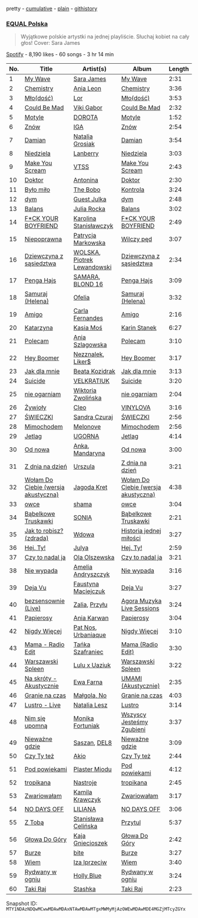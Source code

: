 pretty - [cumulative](/playlists/cumulative/37i9dQZF1DWWsiJMaq2jt5.md) - [plain](/playlists/plain/37i9dQZF1DWWsiJMaq2jt5) - [githistory](https://github.githistory.xyz/mackorone/spotify-playlist-archive/blob/main/playlists/plain/37i9dQZF1DWWsiJMaq2jt5)

### [EQUAL Polska](https://open.spotify.com/playlist/37i9dQZF1DWWsiJMaq2jt5)

> Wyjątkowe polskie artystki na jednej playliście\. Słuchaj kobiet na cały głos! Cover: Sara James

[Spotify](https://open.spotify.com/user/spotify) - 8,190 likes - 60 songs - 3 hr 14 min

| No. | Title | Artist(s) | Album | Length |
|---|---|---|---|---|
| 1 | [My Wave](https://open.spotify.com/track/12spArvPaLxK6deo7ikvnZ) | [Sara James](https://open.spotify.com/artist/6flsK6BZEkCqoz4t3M4oeV) | [My Wave](https://open.spotify.com/album/4qbZPeJPVHASszWzkoS8hf) | 2:31 |
| 2 | [Chemistry](https://open.spotify.com/track/7yw4MSh68mhXs1bIlWkE2G) | [Ania Leon](https://open.spotify.com/artist/43QBxtuscxneLyKYYEFfEu) | [Chemistry](https://open.spotify.com/album/6LcvpXRe8CBUuQW1oBPJsX) | 3:36 |
| 3 | [Mło\(dość\)](https://open.spotify.com/track/1GvBueqzDpAw12OUpfcOEa) | [Lor](https://open.spotify.com/artist/0TwM0vzeyhAMTegVdIq8rx) | [Mło\(dość\)](https://open.spotify.com/album/0ARAIKGGUVneT8hiHBsypW) | 3:53 |
| 4 | [Could Be Mad](https://open.spotify.com/track/4HJI98era6Qkz13NGpn2DX) | [Viki Gabor](https://open.spotify.com/artist/3yCRvilOBzRkyxOsOi4tsR) | [Could Be Mad](https://open.spotify.com/album/6LVbjvVzat04gL9DSpVUDl) | 2:32 |
| 5 | [Motyle](https://open.spotify.com/track/6vqA2J8xAQgB2JP9BtTy0i) | [DOROTA](https://open.spotify.com/artist/2fEs4vr7qFxwyrzmTrXxYE) | [Motyle](https://open.spotify.com/album/3ipl9zrHPAhZjUYh3SIMJG) | 1:52 |
| 6 | [Znów](https://open.spotify.com/track/6ayH63vxC8I0gom7UQxWiB) | [IGA](https://open.spotify.com/artist/194PQAWwypriEsRab3Ly6D) | [Znów](https://open.spotify.com/album/2OzDXbUGm7hb84cuNEyXCx) | 2:54 |
| 7 | [Damian](https://open.spotify.com/track/7nN2ACTUh8dQGxVD4bfwoY) | [Natalia Grosiak](https://open.spotify.com/artist/6o1HvE0HE1CZJSBIVyNcKg) | [Damian](https://open.spotify.com/album/6wgx8eO5XQ6A2iF8E2HE4z) | 3:54 |
| 8 | [Niedziela](https://open.spotify.com/track/28Q9qmtJqOdq9UO1cXJrb4) | [Lanberry](https://open.spotify.com/artist/2t3aJxThQrMWaNJgqjMcU8) | [Niedziela](https://open.spotify.com/album/42uQRWFq3Oao8FKDdhvhDp) | 3:03 |
| 9 | [Make You Scream](https://open.spotify.com/track/0EeMLsi9eUQokrejzb7WTH) | [VTSS](https://open.spotify.com/artist/0zo109NM3S7CqHpvlXwqEN) | [Make You Scream](https://open.spotify.com/album/6D7tuGipq3Q40SgM47rW46) | 2:43 |
| 10 | [Doktor](https://open.spotify.com/track/3QUHvZUXGZMn1mB0DO64gK) | [Antonina](https://open.spotify.com/artist/0kG8pgFRDYXphEkcRTReNS) | [Doktor](https://open.spotify.com/album/22tBWPGwJGf6xRJdimvRX9) | 2:30 |
| 11 | [Było miło](https://open.spotify.com/track/0Ats8UjkpH6HEP4k2Gt0rY) | [The Bobo](https://open.spotify.com/artist/1dhQg6urYCnTQhYWG8tsvE) | [Kontrola](https://open.spotify.com/album/2teFszicbrLoUynpd4eoga) | 3:24 |
| 12 | [dym](https://open.spotify.com/track/0Ct1Z7DbPn69F6FLKCLGXj) | [Guest Julka](https://open.spotify.com/artist/7nmNPZucUmo9x6Mh5llOoZ) | [dym](https://open.spotify.com/album/3s2CgL3NOK1SXzKdWa6YFa) | 2:48 |
| 13 | [Balans](https://open.spotify.com/track/4hU7OPVaMxkhOYYPkV7LwL) | [Julia Rocka](https://open.spotify.com/artist/3KK1cO0sCWl01U14rS7wwN) | [Balans](https://open.spotify.com/album/5nOi3r1tgBDSISc9KiBNDw) | 3:02 |
| 14 | [F\*CK YOUR BOYFRIEND](https://open.spotify.com/track/6pxft8vH1cFlM0ijS5HjuG) | [Karolina Stanisławczyk](https://open.spotify.com/artist/3vgdTroZ4H9ynPQTheek1t) | [F\*CK YOUR BOYFRIEND](https://open.spotify.com/album/5qTuwNb9WY8DMUTYtwGkiT) | 2:49 |
| 15 | [Niepoprawna](https://open.spotify.com/track/1HhxCbVhk7wm9RjSVygVgh) | [Patrycja Markowska](https://open.spotify.com/artist/0Jl6TFKAJR7zIv2kvA1RNf) | [Wilczy pęd](https://open.spotify.com/album/0KlTEOC4kJjtmVy38eBLu1) | 3:07 |
| 16 | [Dziewczyna z sąsiedztwa](https://open.spotify.com/track/06U5K6dO2AyW0Cg2RbVX2a) | [WOLSKA](https://open.spotify.com/artist/6W535X9Sk4zYwdMeXQ8LwM), [Piotrek Lewandowski](https://open.spotify.com/artist/2F9grKyrjes3vaNiPIvyWg) | [Dziewczyna z sąsiedztwa](https://open.spotify.com/album/0a0jlDMaRSNSOHHJsvHjpk) | 2:34 |
| 17 | [Penga Hajs](https://open.spotify.com/track/4hz6Cb3wWnrO4yibYdDTKt) | [SAMARA](https://open.spotify.com/artist/0H96zZshfKV7mq25xuyAWD), [BLOND 16](https://open.spotify.com/artist/7M7SClIkMjIZdbNJeFPqJn) | [Penga Hajs](https://open.spotify.com/album/2BDNfaZQtZVGglfKJiAwX2) | 3:09 |
| 18 | [Samuraj \(Helena\)](https://open.spotify.com/track/40b31CtrrxPVJHSqtMzQl2) | [Ofelia](https://open.spotify.com/artist/0FbccBQBb69lfv4arbt6kX) | [Samuraj \(Helena\)](https://open.spotify.com/album/5KkS92uWzwKVvkPGG1Iltz) | 3:32 |
| 19 | [Amigo](https://open.spotify.com/track/7sTlLEJF2KmghBCSi3qOHF) | [Carla Fernandes](https://open.spotify.com/artist/2PowY1osU1K9Qa8d1fn0PF) | [Amigo](https://open.spotify.com/album/4VZuKduRowwLOHfirGyILG) | 2:16 |
| 20 | [Katarzyna](https://open.spotify.com/track/7srwEv3uJfIcFoF5zURwvz) | [Kasia Moś](https://open.spotify.com/artist/6o7RJSQNRyx5ChgbgoTx22) | [Karin Stanek](https://open.spotify.com/album/4xNzF20LZ3C6mzuov2uMmP) | 6:27 |
| 21 | [Polecam](https://open.spotify.com/track/1niuNf2HkUmSjwzA3ZpKEx) | [Ania Szlagowska](https://open.spotify.com/artist/6b5VWyfQbsAaYfBqiZJy8D) | [Polecam](https://open.spotify.com/album/4H1EHdOJRnUYm2mVLbNrFq) | 3:10 |
| 22 | [Hey Boomer](https://open.spotify.com/track/39oslds5oQYHSmkF8wGGjx) | [Nezznalek](https://open.spotify.com/artist/2jxQKdU1dKP95EzKiQBcg5), [Liker$](https://open.spotify.com/artist/1DqN8u0Zy4hbXH7vujgf8Y) | [Hey Boomer](https://open.spotify.com/album/1QiVSuW75AF1PSv2EqgEsL) | 3:17 |
| 23 | [Jak dla mnie](https://open.spotify.com/track/3w2grUUmvUjCn2xSQhNhWu) | [Beata Kozidrak](https://open.spotify.com/artist/0GF5CJ7nKXsMTiWHK4ZQJN) | [Jak dla mnie](https://open.spotify.com/album/1fgc4AzQecei3H18KXZiXn) | 3:13 |
| 24 | [Suicide](https://open.spotify.com/track/4beM915ZzEzF0gfxPUMY3y) | [VELKRATIUK](https://open.spotify.com/artist/1NX5jyb39TJKiHqrn3HsRx) | [Suicide](https://open.spotify.com/album/3wMLuEbtVuWwFOhLERuWss) | 3:20 |
| 25 | [nie ogarniam](https://open.spotify.com/track/57Tybr1mV0xAnxK5w6yvpN) | [Wiktoria Zwolińska](https://open.spotify.com/artist/1Dyn3KxMNqGRpIEeXekqhf) | [nie ogarniam](https://open.spotify.com/album/3Zgeqr6XHJeizg9LKtTYaw) | 2:04 |
| 26 | [Żywioły](https://open.spotify.com/track/5G9k7gdkadur060rDN2gYm) | [Cleo](https://open.spotify.com/artist/0ZXDvZqBzwZLsHRXhuTbpR) | [VINYLOVA](https://open.spotify.com/album/02uCivbPfkPQMQydZ9qo6g) | 3:16 |
| 27 | [ŚWIECZKI](https://open.spotify.com/track/6gaGCgZOE9e0MwOSGWmIv0) | [Sandra Czuraj](https://open.spotify.com/artist/3qQDvGPGR4wGp6EcTVD3uV) | [ŚWIECZKI](https://open.spotify.com/album/0zeQqNSuzGifrW8wVS5mHA) | 2:56 |
| 28 | [Mimochodem](https://open.spotify.com/track/7l6J7cemkawQ4iOlqKbxbP) | [Melonove](https://open.spotify.com/artist/4iccUKrxBtzyurbaiofGoS) | [Mimochodem](https://open.spotify.com/album/5EoNRYxs44osC2y6hkS9GU) | 2:56 |
| 29 | [Jetlag](https://open.spotify.com/track/5nA0CgTPwLhIx7xCTNkZJd) | [UGORNA](https://open.spotify.com/artist/728KDp7TKI2VD37sg0323p) | [Jetlag](https://open.spotify.com/album/607EeTCk2PYlHkqt6talso) | 4:14 |
| 30 | [Od nowa](https://open.spotify.com/track/0GhVx7hPlfhXAdM04xHaoU) | [Anka](https://open.spotify.com/artist/0F9Klcgxyze6XioVBZtX9G), [Mandaryna](https://open.spotify.com/artist/1wCHHmt2SQiCP7aajyxhYh) | [Od nowa](https://open.spotify.com/album/0V0NyzkhGxM6uJPPDwBaKc) | 3:00 |
| 31 | [Z dnia na dzień](https://open.spotify.com/track/5xBDvjbr3jG7cySqcbYJib) | [Urszula](https://open.spotify.com/artist/6vIPbNGbwdrg7LSpz4V2QX) | [Z dnia na dzień](https://open.spotify.com/album/413VwML39CEJMrufqEHVna) | 3:21 |
| 32 | [Wołam Do Ciebie \(wersja akustyczna\)](https://open.spotify.com/track/2jIFzqvl6ryAyMPYLk2gx9) | [Jagoda Kret](https://open.spotify.com/artist/1crECa5RK4wfYX9QtHJtv3) | [Wołam Do Ciebie \(wersja akustyczna\)](https://open.spotify.com/album/5TQWqjuqrYZHCx3WlixFIT) | 4:38 |
| 33 | [owce](https://open.spotify.com/track/1ZdfCQaWUuDaJOo5SJeVs1) | [shama](https://open.spotify.com/artist/1HhRfvC2bS9XeeiR5I5UmI) | [owce](https://open.spotify.com/album/0jSDqpH6BdZJoXuCxeDrRb) | 3:04 |
| 34 | [Bąbelkowe Truskawki](https://open.spotify.com/track/29VazbA7GJEKLPktwoV5va) | [SONIA](https://open.spotify.com/artist/72df4j6ONtlu01RCWPmxjD) | [Bąbelkowe Truskawki](https://open.spotify.com/album/3OynIG3nuKfVe6ZMSkAaFJ) | 2:21 |
| 35 | [Jak to robisz? \(zdrada\)](https://open.spotify.com/track/63UjtcvLb3CmmYPx5OcVFf) | [Wdowa](https://open.spotify.com/artist/6m7Sh5eBXT5Y1dprnuuqWR) | [Historia jednej miłości](https://open.spotify.com/album/6i93UxcfkwlBB8PANnRmLo) | 3:27 |
| 36 | [Hej, Ty!](https://open.spotify.com/track/4kx20ikrTAwLyweudaE0jh) | [Julya](https://open.spotify.com/artist/3HLw79MyKKNt74t4hn3XgT) | [Hej, Ty!](https://open.spotify.com/album/7nc48g3PWGdilSO1AXot0E) | 2:59 |
| 37 | [Czy to nadal ja](https://open.spotify.com/track/6V7jBBgkZbG8okw9lMWuG9) | [Ola Olszewska](https://open.spotify.com/artist/1YyVozTrSIYYqKGNFzBa4b) | [Czy to nadal ja](https://open.spotify.com/album/5utpVxwjDEQKWn57r7Go5u) | 3:21 |
| 38 | [Nie wypada](https://open.spotify.com/track/2PnlUXNGvLQiJBidY5E2Pv) | [Amelia Andryszczyk](https://open.spotify.com/artist/58wKaNZ5iuXaeelRtHzEsk) | [Nie wypada](https://open.spotify.com/album/4NQqTcGUh4eiFsLtbt4NH0) | 3:16 |
| 39 | [Deja Vu](https://open.spotify.com/track/6H0VzUWcm5t58OWkhfsHLV) | [Faustyna Maciejczuk](https://open.spotify.com/artist/3CIcRH4j4mWpUv8n2UrImj) | [Deja Vu](https://open.spotify.com/album/3XSwJoLb4xRhUOxRKBreGo) | 3:27 |
| 40 | [bezsensownie \(Live\)](https://open.spotify.com/track/2gF1uKZPji3ZOwtfJTZq2K) | [Zalia](https://open.spotify.com/artist/3VKQYnCpM6ofG8QUmlnW6d), [Przyłu](https://open.spotify.com/artist/2zioaq2d7svakjWZV5FDXm) | [Agora Muzyka Live Sessions](https://open.spotify.com/album/3QhzSVvLDFWi5jBBbNX3vG) | 3:24 |
| 41 | [Papierosy](https://open.spotify.com/track/2JP4w8t7VJgZjnr60CWSpY) | [Ania Karwan](https://open.spotify.com/artist/6EtPFq0WhAq7kzcryE23b4) | [Papierosy](https://open.spotify.com/album/7xrBh43cEwZc4uYyoqPQHU) | 3:04 |
| 42 | [Nigdy Więcej](https://open.spotify.com/track/0pnNnvIvJW3EtTUfc0ubk6) | [Pat Nos](https://open.spotify.com/artist/0ULtN6cdw9UhN9zi7mXiZv), [Urbaniaque](https://open.spotify.com/artist/2T47qssnONlEuxR0wZEcxE) | [Nigdy Więcej](https://open.spotify.com/album/4nSLCfybklp4foWpeT3Kgx) | 3:10 |
| 43 | [Mama \- Radio Edit](https://open.spotify.com/track/7iP80eWgkFqISYrHIcvYtD) | [Tańka Szafraniec](https://open.spotify.com/artist/2JmaYUD0TgTWiocdjnTYR2) | [Mama \(Radio Edit\)](https://open.spotify.com/album/4FTeOLL45xUnINz4x2og81) | 3:30 |
| 44 | [Warszawski Spleen](https://open.spotify.com/track/52xVXebOr5krcB18FLlOTU) | [Lulu x Uaziuk](https://open.spotify.com/artist/24J0nOvhaahlqmH5vugN3O) | [Warszawski Spleen](https://open.spotify.com/album/6ylXlkEsBessUzLyrKSZpl) | 3:22 |
| 45 | [Na skróty \- Akustycznie](https://open.spotify.com/track/6hSZjxHLxCYdqaYQTlf1VP) | [Ewa Farna](https://open.spotify.com/artist/6xajh3A5qhxsNffhhBNntC) | [UMAMI \(Akustycznie\)](https://open.spotify.com/album/0HyutweMlP4ZvcDEyEXvax) | 2:35 |
| 46 | [Granie na czas](https://open.spotify.com/track/0VOMtIO3OeVOBfxfl0ZAOZ) | [Małgola, No](https://open.spotify.com/artist/0uzUmwzNGtiw8vzlUpWuRD) | [Granie na czas](https://open.spotify.com/album/3YsSe9X3k08T8DCAI53Mte) | 4:03 |
| 47 | [Lustro \- Live](https://open.spotify.com/track/3vU4phpSikEmkaiRuBXLDq) | [Natalia Lesz](https://open.spotify.com/artist/3MDEKBsgb6XSMdYHAK4Vdr) | [Lustro](https://open.spotify.com/album/5WSRBwMKXBNvUtritzYQJw) | 3:14 |
| 48 | [Nim się upomną](https://open.spotify.com/track/517NHSMk0NYmQjz7bZplBi) | [Monika Fortuniak](https://open.spotify.com/artist/01ncc1B50xOY2nYOgyJqI2) | [Wszyscy Jesteśmy Zgubieni](https://open.spotify.com/album/5J80iyOkIguWDeWdUKqHSe) | 3:37 |
| 49 | [Nieważne gdzie](https://open.spotify.com/track/0jZ4Qls5t2XRHaKdz1GA4R) | [Saszan](https://open.spotify.com/artist/4AAUtbgySy6IcOCIVl6g5r), [DEL8](https://open.spotify.com/artist/44ZLBpCH4wK5V2rpRWPrKc) | [Nieważne gdzie](https://open.spotify.com/album/1I7jxQWq0JWfBT5ScEODTo) | 3:09 |
| 50 | [Czy Ty też](https://open.spotify.com/track/1Ke8hvWLKSqeevMq2ofR1k) | [Akio](https://open.spotify.com/artist/50qQ2L1YLO0xNJlEru1EoD) | [Czy Ty też](https://open.spotify.com/album/7mPmXPInH0mI1r50U5PzaK) | 2:44 |
| 51 | [Pod powiekami](https://open.spotify.com/track/23PWWIFBDMvO7EAyqXxny1) | [Plaster Miodu](https://open.spotify.com/artist/6sNz6OvOWvGvGLX0adZ8K1) | [Pod powiekami](https://open.spotify.com/album/0RMrrSTI9ZVREqRDvc473e) | 4:12 |
| 52 | [tropikana](https://open.spotify.com/track/2Ia6rGD2bZhFTcKuz6h9MR) | [Nastroje](https://open.spotify.com/artist/6FWkzWZNuhvxDIK7pklx5h) | [tropikana](https://open.spotify.com/album/4CB4N5tNOLDSBHYCjpkTe6) | 2:45 |
| 53 | [Zwariowałam](https://open.spotify.com/track/5xVmF7TFVpeILgitUgYVvf) | [Kamila Krawczyk](https://open.spotify.com/artist/3x9Ir9S0D24h754baIEFRL) | [Zwariowałam](https://open.spotify.com/album/5Z3XErxJ7jlhrjZ7U4DdD1) | 3:17 |
| 54 | [NO DAYS OFF](https://open.spotify.com/track/5X5ZdU7SdxbNaaAgGSEJbo) | [LILIANA](https://open.spotify.com/artist/50EewbRwb8f1s9kuMAuCxm) | [NO DAYS OFF](https://open.spotify.com/album/2DryzzSwnUh2g1C4P2lNUi) | 3:06 |
| 55 | [Z Tobą](https://open.spotify.com/track/3FBmuBIQKIEWwurwWoLP1c) | [Stanisława Celińska](https://open.spotify.com/artist/0sijpMmVF9ui4micUVn9d6) | [Przytul](https://open.spotify.com/album/33Y4Aq84Rf7ELgvCdu5K25) | 5:37 |
| 56 | [Głowa Do Góry](https://open.spotify.com/track/0maIpcZ9qhx5vjCypKXibq) | [Kaja Gniecioszek](https://open.spotify.com/artist/1H9RTKk2xZyTLJIyydKfjL) | [Głowa Do Góry](https://open.spotify.com/album/1gpFLMUF7XpnFru2O24Ky3) | 2:42 |
| 57 | [Burze](https://open.spotify.com/track/6uSU5N69iej3oGQyXDubWO) | [bite](https://open.spotify.com/artist/1LYARfMTmqGB31OGSSGVPX) | [Burze](https://open.spotify.com/album/01I7wnYnYAxXkrhJT79vbM) | 3:27 |
| 58 | [Wiem](https://open.spotify.com/track/6SeGxyJe8WrQdmBezcri0K) | [Iza Iprzeciw](https://open.spotify.com/artist/3raVcdcIJSBZXirctZ2Ooq) | [Wiem](https://open.spotify.com/album/6I0ga0ZScBmMqYehOlxbWk) | 3:40 |
| 59 | [Rydwany w ogniu](https://open.spotify.com/track/1zHD00BZUnkSaX8rzf1Ybf) | [Holly Blue](https://open.spotify.com/artist/4ZDRTnAdn3QSpjCtkwbmg3) | [Rydwany w ogniu](https://open.spotify.com/album/2kRCCyl1m6vDuZv01TXICh) | 3:24 |
| 60 | [Taki Raj](https://open.spotify.com/track/4yr98Fxl7SiJjJNv5DHWwZ) | [Stashka](https://open.spotify.com/artist/35hjoqsmmrZ2sdvDnYLf2s) | [Taki Raj](https://open.spotify.com/album/3onEH5r0IWCext0Pi0KWdp) | 2:23 |

Snapshot ID: `MTY1NDAzNDQwMCwwMDAwMDAxNTAwMDAwMTgxMWMyMjAzOWEwMDAwMDE4MGZjMTcyZGYx`
